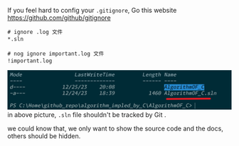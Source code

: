 If you feel hard to config your `.gitignore`, Go this website
https://github.com/github/gitignore

```
# ignore .log 文件
*.sln

# nog ignore important.log 文件
!important.log
```

![替代文字](algo-C.png)
in above picture, `.sln` file shouldn't be tracked by Git .

we could know that, we only want to show the source code and the docs, others should be hidden.
